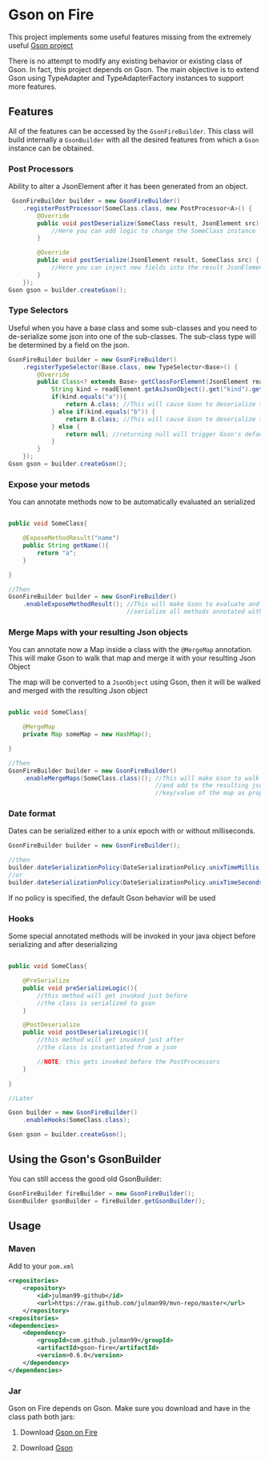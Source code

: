 # Gson on Fire

This project implements some useful features missing from the extremely useful [Gson project](https://code.google.com/p/google-gson/)

There is no attempt to modify any existing behavior or existing class of Gson. In fact, this project depends on Gson.
The main objective is to extend Gson using TypeAdapter and TypeAdapterFactory instances to support more features.

## Features

All of the features can be accessed by the ```GsonFireBuilder```. This class will build internally a ```GsonBuilder```
with all the desired features from which a ```Gson``` instance can be obtained.

### Post Processors

Ability to alter a JsonElement after it has been generated from an object.

```java
 GsonFireBuilder builder = new GsonFireBuilder()
    .registerPostProcessor(SomeClass.class, new PostProcessor<A>() {
        @Override
        public void postDeserialize(SomeClass result, JsonElement src) {
            //Here you can add logic to change the SomeClass instance
        }

        @Override
        public void postSerialize(JsonElement result, SomeClass src) {
            //Here you can inject new fields into the result JsonElement
        }
    });
Gson gson = builder.createGson();
```

### Type Selectors

Useful when you have a base class and some sub-classes and you need to de-serialize some json into one of the sub-classes.
The sub-class type will be determined by a field on the json.

```java
GsonFireBuilder builder = new GsonFireBuilder()
    .registerTypeSelector(Base.class, new TypeSelector<Base>() {
        @Override
        public Class<? extends Base> getClassForElement(JsonElement readElement) {
            String kind = readElement.getAsJsonObject().get("kind").getAsString();
            if(kind.equals("a")){
                return A.class; //This will cause Gson to deserialize the json mapping to A
            } else if(kind.equals("b")) {
                return B.class; //This will cause Gson to deserialize the json mapping to B
            } else {
                return null; //returning null will trigger Gson's default behavior
            }
        }
    });
Gson gson = builder.createGson();
```

### Expose your metods

You can annotate methods now to be automatically evaluated an serialized

```java

public void SomeClass{

    @ExposeMethodResult("name")
    public String getName(){
        return "a";
    }

}

//Then
GsonFireBuilder builder = new GsonFireBuilder()
    .enableExposeMethodResult(); //This will make Gson to evaluate and
                                 //serialize all methods annotated with @ExposeMethodResult

```

### Merge Maps with your resulting Json objects

You can annotate now a Map inside a class with the ```@MergeMap``` annotation. This will make
Gson to walk that map and merge it with your resulting Json Object

The map will be converted to a ```JsonObject``` using Gson, then it will be walked and merged with the
resulting Json object

```java

public void SomeClass{

    @MergeMap
    private Map someMap = new HashMap();

}

//Then
GsonFireBuilder builder = new GsonFireBuilder()
    .enableMergeMaps(SomeClass.class)(); //This will make Gson to walk the map
                                         //and add to the resulting json each
                                         //key/value of the map as property/values


```

### Date format

Dates can be serialized either to a unix epoch with or without milliseconds.

```java
GsonFireBuilder builder = new GsonFireBuilder();

//then
builder.dateSerializationPolicy(DateSerializationPolicy.unixTimeMillis);
//or
builder.dateSerializationPolicy(DateSerializationPolicy.unixTimeSeconds);

```

If no policy is specified, the default Gson behavior will be used

### Hooks

Some special annotated methods will be invoked in your java object before serializing
and after deserializing

```java

public void SomeClass{

    @PreSerialize
    public void preSerializeLogic(){
        //this method will get invoked just before
        //the class is serialized to gson
    }

    @PostDeserialize
    public void postDeserializeLogic(){
        //this method will get invoked just after
        //the class is instantiated from a json

        //NOTE: this gets invoked before the PostProcessors
    }

}

//Later

Gson builder = new GsonFireBuilder()
    .enableHooks(SomeClass.class);

Gson gson = builder.createGson();
```

## Using the Gson's GsonBuilder

You can still access the good old GsonBuilder:

```java
GsonFireBuilder fireBuilder = new GsonFireBuilder();
GsonBuilder gsonBuilder = fireBuilder.getGsonBuilder();
```

## Usage

### Maven
Add to your ```pom.xml```

```xml
<repositories>
    <repository>
        <id>julman99-github</id>
        <url>https://raw.github.com/julman99/mvn-repo/master</url>
    </repository>
<repositories>
<dependencies>
    <dependency>
        <groupId>com.github.julman99</groupId>
        <artifactId>gson-fire</artifactId>
        <version>0.6.0</version>
    </dependency>
</dependencies>
```
### Jar

Gson on Fire depends on Gson. Make sure you download and have in the class path both jars:

1. Download [Gson on Fire](https://github.com/julman99/mvn-repo/raw/master/com/github/julman99/gson-fire/0.5.3/gson-fire-0.5.3.jar)

2. Download [Gson](https://code.google.com/p/google-gson/downloads/list)
